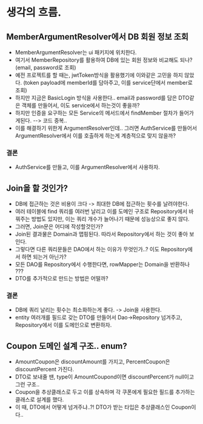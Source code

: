 # 생각의 흐름.

## MemberArgumentResolver에서 DB 회원 정보 조회

- MemberArgumentResolver는 ui 패키지에 위치한다.
- 여기서 MemberRepository를 활용하여 DB에 있는 회원 정보와 비교해도 되나? (email, password로 조회)
- 예전 프로젝트를 할 때는, jwtToken방식을 활용했기에 이와같은 고민을 하지 않았다. (token payload에 memberId를 담아주고, 이를 service단에서 member로 조회)
- 하지만 지금은 BasicLogin 방식을 사용한다.. email과 password를 담은 DTO같은 객체를 만들어서, 이도 service에서 하는것이 좋을까?
- 하지만 인증을 요구하는 모든 Service의 메서드에서 findMember 절차가 들어가게된다. --> 코드 중복..
- 이를 해결하기 위한게 ArgumentResolver인데.. 그러면 AuthService를 만들어서 ArgumentResolver에서 이를 호출하게 하는게 계층적으로 맞지 않을까?

### 결론

- AuthService를 만들고, 이를 ArgumentResolver에서 사용하자.

## Join을 할 것인가?

- DB에 접근하는 것은 비용이 크다 -> 최대한 DB에 접근하는 횟수를 날려야한다.
- 여러 테이블에 find 쿼리를 여러번 날리고 이를 도메인 구조로 Repository에서 바꿔주는 방법도 있지만, 이는 쿼리 개수가 늘어나기 때문에 성능상으로 좋지 않다.
- 그러면, Join문은 어디에 작성할것인가?
- Join된 결과물은 Domain과 맵핑된다. 따라서 Repository에서 하는 것이 좋아 보인다.
- 그렇다면 다른 쿼리문들은 DAO에서 하는 이유가 무엇인가..? 이도 Repository에서 하면 되는거 아닌가?
- 모든 DAO를 Repository에서 수행한다면, rowMapper는 Domain을 반환하나 ???
- DTO를 추가적으로 만드는 방법은 어떨까?

### 결론

- DB에 쿼리 날리는 횟수는 최소화하는게 좋다. -> Join을 사용한다.
- entity 여러개를 필드로 갖는 DTO를 만들어서 Dao->Repository 넘겨주고, Repository에서 이를 도메인으로 변환하자.

## Coupon 도메인 설계 구조.. enum?

- AmountCoupon은 discountAmount를 가지고, PercentCoupon은 discountPercent 가진다.
- DTO로 보내줄 땐, type이 AmountCoupond이면 discountPercent가 null이고 그런 구조..
- Coupon을 추상클래스로 두고 이를 상속하며 각 쿠폰에게 필요한 필드를 추가하는 클래스로 설계를 했다.
- 이 때, DTO에서 어떻게 넘겨주냐..?! DTO가 받는 타입은 추상클래스인 Coupon이다..
